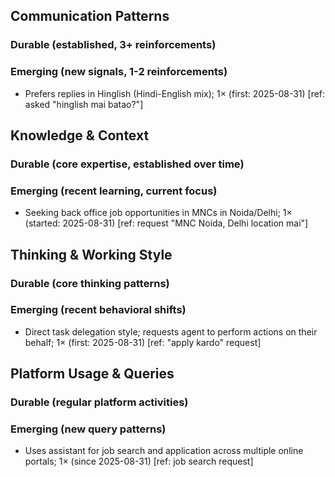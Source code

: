 ## Communication Patterns
### Durable (established, 3+ reinforcements)

### Emerging (new signals, 1-2 reinforcements)
- Prefers replies in Hinglish (Hindi-English mix); 1× (first: 2025-08-31) [ref: asked "hinglish mai batao?"]

## Knowledge & Context
### Durable (core expertise, established over time)

### Emerging (recent learning, current focus)
- Seeking back office job opportunities in MNCs in Noida/Delhi; 1× (started: 2025-08-31) [ref: request "MNC Noida, Delhi location mai"]

## Thinking & Working Style
### Durable (core thinking patterns)

### Emerging (recent behavioral shifts)
- Direct task delegation style; requests agent to perform actions on their behalf; 1× (first: 2025-08-31) [ref: "apply kardo" request]

## Platform Usage & Queries
### Durable (regular platform activities)

### Emerging (new query patterns)
- Uses assistant for job search and application across multiple online portals; 1× (since 2025-08-31) [ref: job search request]